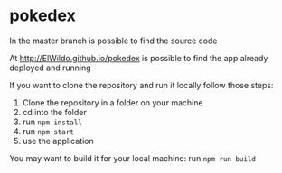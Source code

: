 # pokedex

In the master branch is possible to find the source code

At http://ElWildo.github.io/pokedex is possible to find the app already deployed and running

If you want to clone the repository and run it locally follow those steps:

1. Clone the repository in a folder on your machine
1. cd into the folder
1. run `npm install`
1. run `npm start`
1. use the application

You may want to build it for your local machine: run `npm run build`
